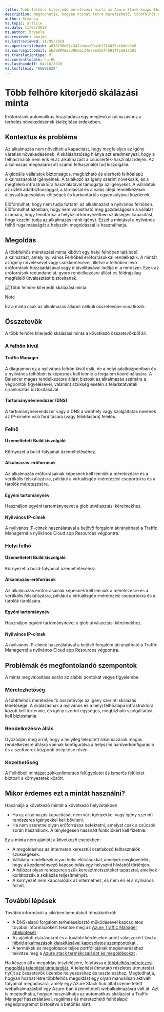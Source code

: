 ```yaml
---
title: Több felhőre kiterjedő méretezési minta az Azure Stack központban
description: Megtudhatja, hogyan hozhat létre méretezhető, többfelhős alkalmazást az Azure-ban és Azure Stack hub-on.
author: BryanLa
ms.topic: article
ms.date: 11/05/2019
ms.author: bryanla
ms.reviewer: anajod
ms.lastreviewed: 11/05/2019
ms.openlocfilehash: a830f96e97c347cbbcc09a1b17f4836ecb6eb3e6
ms.sourcegitcommit: a630894e5a38666c24e7be350f4691ffce81ab81
ms.translationtype: MT
ms.contentlocale: hu-HU
ms.lasthandoff: 04/16/2020
ms.locfileid: "80891029"
---
```

# <a name="cross-cloud-scaling-pattern"></a>Több felhőre kiterjedő skálázási minta

Erőforrások automatikus hozzáadása egy meglévő alkalmazáshoz a terhelés növekedésének kielégítése érdekében.

## <a name="context-and-problem"></a>Kontextus és probléma

Az alkalmazás nem növelheti a kapacitást, hogy megfeleljen az igény váratlan növekedésének. A skálázhatóság hiánya azt eredményezi, hogy a felhasználók nem érik el az alkalmazást a csúcsérték-használat idején. Az alkalmazás meghatározott számú felhasználót tud kiszolgálni.

A globális vállalatok biztonságos, megbízható és elérhető felhőalapú alkalmazásokat igényelnek. A találkozó az igény szerint növekszik, és a megfelelő infrastruktúra használatával támogatja az igényeket. A vállalatok az üzleti adatbiztonsággal, a tárolással és a valós idejű rendelkezésre állással kapcsolatos költségek és karbantartás egyensúlyával küzdenek.

Előfordulhat, hogy nem tudja futtatni az alkalmazást a nyilvános felhőben. Előfordulhat azonban, hogy nem valósítható meg gazdaságosan a vállalat számára, hogy fenntartsa a helyszíni környezetben szükséges kapacitást, hogy kezelni tudja az alkalmazás iránti igényt. Ezzel a mintával a nyilvános felhő rugalmasságát a helyszíni megoldással is használhatja.

## <a name="solution"></a>Megoldás

A többfelhős méretezési minta kibővít egy helyi felhőben található alkalmazást, amely nyilvános Felhőbeli erőforrásokkal rendelkezik. A mintát az igény növelésével vagy csökkentésével, illetve a felhőben lévő erőforrások hozzáadásával vagy eltávolításával indítja el a rendszer. Ezek az erőforrások redundanciát, gyors rendelkezésre állást és földrajzilag megfelelő útválasztást biztosítanak.

![Több felhőre kiterjedő skálázási minta](media/pattern-cross-cloud-scale/cross-cloud-scaling.png)

> [!NOTE]
> Ez a minta csak az alkalmazás állapot nélküli összetevőire vonatkozik.

## <a name="components"></a>Összetevők

A több felhőre kiterjedő skálázási minta a következő összetevőkből áll.

### <a name="outside-the-cloud"></a>A felhőn kívül

#### <a name="traffic-manager"></a>Traffic Manager

A diagramon ez a nyilvános felhőn kívül esik, de a helyi adatközpontban és a nyilvános felhőben is képesnek kell lennie a forgalom koordinálására. A Balancer magas rendelkezésre állást biztosít az alkalmazás számára a végpontok figyelésével, valamint szükség esetén a feladatátvételi újraelosztás biztosításával.

#### <a name="domain-name-system-dns"></a>Tartománynévrendszer (DNS)

A tartománynévrendszer vagy a DNS a webhely vagy szolgáltatás nevének az IP-címére való fordítására (vagy feloldására) felelős.

### <a name="cloud"></a>Felhő

#### <a name="hosted-build-server"></a>Üzemeltetett Build kiszolgáló

Környezet a build-folyamat üzemeltetéséhez.

#### <a name="app-resources"></a>Alkalmazás-erőforrások

Az alkalmazás erőforrásainak képesnek kell lenniük a méretezésre és a vertikális felskálázásra, például a virtuálisgép-méretezési csoportokra és a tárolók méretezésére.

#### <a name="custom-domain-name"></a>Egyéni tartománynév

Használjon egyéni tartománynevet a glob útválasztási kérelmekhez.

#### <a name="public-ip-addresses"></a>Nyilvános IP-címek

A nyilvános IP-címek használatával a bejövő forgalom átirányítható a Traffic Managerrel a nyilvános Cloud app Resources végpontra.  

### <a name="local-cloud"></a>Helyi felhő

#### <a name="hosted-build-server"></a>Üzemeltetett Build kiszolgáló

Környezet a build-folyamat üzemeltetéséhez.

#### <a name="app-resources"></a>Alkalmazás-erőforrások

Az alkalmazás erőforrásainak képesnek kell lenniük a méretezésre és a vertikális felskálázásra, például a virtuálisgép-méretezési csoportokra és a tárolók tárolására.

#### <a name="custom-domain-name"></a>Egyéni tartománynév

Használjon egyéni tartománynevet a glob útválasztási kérelmekhez.

#### <a name="public-ip-addresses"></a>Nyilvános IP-címek

A nyilvános IP-címek használatával a bejövő forgalom átirányítható a Traffic Managerrel a nyilvános Cloud app Resources végpontra.

## <a name="issues-and-considerations"></a>Problémák és megfontolandó szempontok

A minta megvalósítása során az alábbi pontokat vegye figyelembe:

### <a name="scalability"></a>Méretezhetőség

A többfelhős méretezés fő összetevője az igény szerinti skálázás lehetősége. A skálázásnak a nyilvános és a helyi felhőalapú infrastruktúra között kell történnie, és igény szerint egységes, megbízható szolgáltatást kell biztosítania.

### <a name="availability"></a>Rendelkezésre állás

Győződjön meg arról, hogy a helyileg telepített alkalmazások magas rendelkezésre állásra vannak konfigurálva a helyszíni hardverkonfiguráció és a szoftverek központi telepítése révén.

### <a name="manageability"></a>Kezelhetőség

A Felhőbeli mintázat zökkenőmentes felügyeletet és ismerős felületet biztosít a környezetek között.

## <a name="when-to-use-this-pattern"></a>Mikor érdemes ezt a mintát használni?

Használja a következő mintát a következő helyzetekben:

- Ha az alkalmazás kapacitását nem várt igényekkel vagy igény szerinti rendszeres igényekkel kell bővíteni.
- Ha nem szeretne olyan erőforrásba befektetni, amelyet csak a csúcsok során használunk. A ténylegesen használt funkciókért kell fizetnie.

Ez a minta nem ajánlott a következő esetekben:

- A megoldáshoz az interneten keresztül csatlakozó felhasználók szükségesek.
- Vállalata rendelkezik olyan helyi előírásokkal, amelyek megkövetelik, hogy a kezdeményező kapcsolódás egy helyszíni hívásból történjen.
- A hálózat olyan rendszeres szűk keresztmetszeteket tapasztal, amelyek korlátozzák a skálázás teljesítményét.
- A környezet nem kapcsolódik az internethez, és nem éri el a nyilvános felhőt.

## <a name="next-steps"></a>További lépések

További információ a cikkben bemutatott témakörökről:

- A DNS-alapú forgalom terheléselosztó működésével kapcsolatos további információkért tekintse meg az [Azure Traffic Manager áttekintését](/azure/traffic-manager/traffic-manager-overview) .
- Az ajánlott eljárásokról és a további kérdésekre adott válaszokért lásd a [hibrid alkalmazások kialakításával kapcsolatos szempontokat](overview-app-design-considerations.md) .
- A termékek és megoldások teljes portfóliójának megismeréséhez tekintse meg a [Azure stack termékcsaládot és megoldásokat](/azure-stack) .

Ha készen áll a megoldás tesztelésére, folytassa a [többfelhős méretezési megoldás telepítési útmutatóját](solution-deployment-guide-cross-cloud-scaling.md). A telepítési útmutató részletes útmutatást nyújt az összetevők üzembe helyezéséhez és teszteléséhez. Megtudhatja, hogyan hozhat létre többfelhős megoldást egy olyan manuálisan aktivált folyamat megadására, amely egy Azure Stack hub által üzemeltetett webalkalmazásból egy Azure-ban üzemeltetett webalkalmazásra vált át. Azt is megtudhatja, hogyan használhatja az automatikus skálázást a Traffic Manager használatával, rugalmas és méretezhető felhőalapú segédprogramot biztosítva a betöltés alatt.
